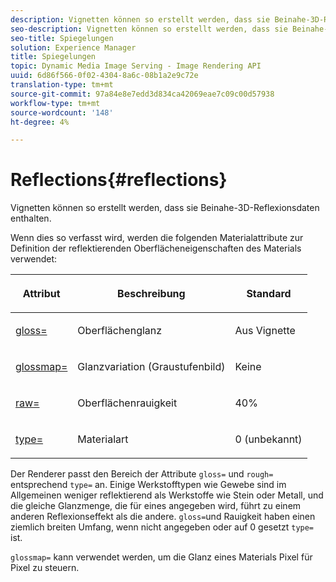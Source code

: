 ```yaml
---
description: Vignetten können so erstellt werden, dass sie Beinahe-3D-Reflexionsdaten enthalten.
seo-description: Vignetten können so erstellt werden, dass sie Beinahe-3D-Reflexionsdaten enthalten.
seo-title: Spiegelungen
solution: Experience Manager
title: Spiegelungen
topic: Dynamic Media Image Serving - Image Rendering API
uuid: 6d86f566-0f02-4304-8a6c-08b1a2e9c72e
translation-type: tm+mt
source-git-commit: 97a84e8e7edd3d834ca42069eae7c09c00d57938
workflow-type: tm+mt
source-wordcount: '148'
ht-degree: 4%

---
```



# Reflections{#reflections}

Vignetten können so erstellt werden, dass sie Beinahe-3D-Reflexionsdaten enthalten.

Wenn dies so verfasst wird, werden die folgenden Materialattribute zur Definition der reflektierenden Oberflächeneigenschaften des Materials verwendet:

<table id="table_8769C726A17E412FB41F7CB87690B1FE"> 
 <thead> 
  <tr> 
   <th class="entry"> <p>Attribut </p> </th> 
   <th class="entry"> <p>Beschreibung </p> </th> 
   <th class="entry"> <p>Standard </p> </th> 
  </tr> 
 </thead>
 <tbody> 
  <tr> 
   <td> <p><a href="../../../../../../ir-api/http-protocol/image-rendering-api-ref/c-ir-http-protocol-ref/c-ir-http-protocol-command-reference/r-ir-http-gloss.md#reference-325aef2ee51e4e1584a06047427340ca" type="reference" format="dita" scope="local"> <span class="codeph"> gloss=</span> </a> </p> </td> 
   <td> <p>Oberflächenglanz </p> </td> 
   <td> <p>Aus Vignette </p> </td> 
  </tr> 
  <tr> 
   <td> <p> <a href="../../../../../../ir-api/http-protocol/image-rendering-api-ref/c-ir-http-protocol-ref/c-ir-http-protocol-command-reference/r-ir-glossmap.md#reference-99940148ae6a401482b2d03c68530f3a" type="reference" format="dita" scope="local"> <span class="codeph"> glossmap=  </span> </a> </p> </td> 
   <td> <p>Glanzvariation (Graustufenbild) </p> </td> 
   <td> <p>Keine </p> </td> 
  </tr> 
  <tr> 
   <td> <p> <a href="../../../../../../ir-api/http-protocol/image-rendering-api-ref/c-ir-http-protocol-ref/c-ir-http-protocol-command-reference/r-ir-rough.md#reference-00add846b09f4dc39420bda1ca414180" type="reference" format="dita" scope="local"> <span class="codeph"> raw=  </span> </a> </p> </td> 
   <td> <p>Oberflächenrauigkeit </p> </td> 
   <td> <p>40% </p> </td> 
  </tr> 
  <tr> 
   <td> <p> <a href="../../../../../../ir-api/http-protocol/image-rendering-api-ref/c-ir-http-protocol-ref/c-ir-http-protocol-command-reference/r-ir-http-type.md#reference-128c7de89e2d46838019b560f3f84a35" type="reference" format="dita" scope="local"> <span class="codeph"> type=</span> </a> </p> </td> 
   <td> <p>Materialart </p> </td> 
   <td> <p>0 (unbekannt) </p> </td> 
  </tr> 
 </tbody> 
</table>

Der Renderer passt den Bereich der Attribute `gloss=` und `rough=` entsprechend `type=` an. Einige Werkstofftypen wie Gewebe sind im Allgemeinen weniger reflektierend als Werkstoffe wie Stein oder Metall, und die gleiche Glanzmenge, die für eines angegeben wird, führt zu einem anderen Reflexionseffekt als die andere. `gloss=`und Rauigkeit haben einen ziemlich breiten Umfang, wenn nicht angegeben oder auf 0 gesetzt  `type=` ist.

`glossmap=` kann verwendet werden, um die Glanz eines Materials Pixel für Pixel zu steuern.
